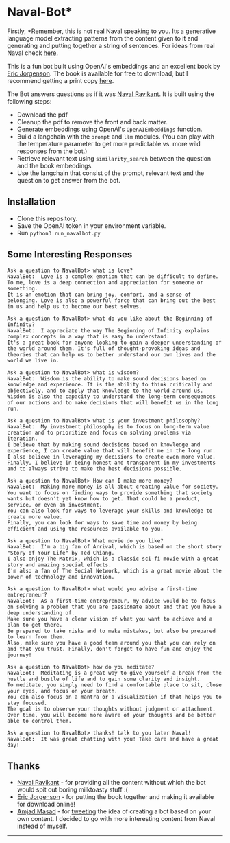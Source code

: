 # Naval-Bot*

Firstly, *Remember, this is not real Naval speaking to you. Its a generative language model extracting patterns from the content given to it and generating and putting together a string of sentences. For ideas from real Naval check [here](https://nav.al/).

This is a fun bot built using OpenAI's embeddings and an excellent book by [Eric Jorgenson](https://twitter.com/EricJorgenson).
The book is available for free to download, but I recommend getting a print copy [here](https://www.navalmanack.com/).

The Bot answers questions as if it was [Naval Ravikant](https://nav.al/). 
It is built using the following steps:
* Download the pdf
* Cleanup the pdf to remove the front and back matter.
* Generate embeddings using OpenAI's `OpenAIEmbeddings` function.
* Build a langchain with the `prompt` and `llm` modules. (You can play with the temperature parameter to get more predictable vs. more wild responses from the bot.)
* Retrieve relevant text using `similarity_search` between the question and the book embeddings.
* Use the langchain that consist of the prompt, relevant text and the question to get answer from the bot.

## Installation

* Clone this repository.
* Save the OpenAI token in your environment variable.
* Run
`python3 run_navalbot.py`

## Some Interesting Responses
```
Ask a question to NavalBot> what is love?
NavalBot:  Love is a complex emotion that can be difficult to define. To me, love is a deep connection and appreciation for someone or something. 
It is an emotion that can bring joy, comfort, and a sense of belonging. Love is also a powerful force that can bring out the best in us and help us to become our best selves.

Ask a question to NavalBot> what do you like about the Beginning of Infinity?
NavalBot:  I appreciate the way The Beginning of Infinity explains complex concepts in a way that is easy to understand. 
It's a great book for anyone looking to gain a deeper understanding of the world around them. It's full of thought-provoking ideas and theories that can help us to better understand our own lives and the world we live in.

Ask a question to NavalBot> what is wisdom?
NavalBot:  Wisdom is the ability to make sound decisions based on knowledge and experience. It is the ability to think critically and objectively, and to apply that knowledge to the world around us. 
Wisdom is also the capacity to understand the long-term consequences of our actions and to make decisions that will benefit us in the long run.

Ask a question to NavalBot> what is your investment philosophy?
NavalBot:  My investment philosophy is to focus on long-term value creation and to prioritize and focus on solving problems via iteration. 
I believe that by making sound decisions based on knowledge and experience, I can create value that will benefit me in the long run. 
I also believe in leveraging my decisions to create even more value. Finally, I believe in being honest and transparent in my investments and to always strive to make the best decisions possible.

Ask a question to NavalBot> How can I make more money?
NavalBot:  Making more money is all about creating value for society. 
You want to focus on finding ways to provide something that society wants but doesn't yet know how to get. That could be a product, service, or even an investment. 
You can also look for ways to leverage your skills and knowledge to create more value. 
Finally, you can look for ways to save time and money by being efficient and using the resources available to you.

Ask a question to NavalBot> What movie do you like?
NavalBot:  I'm a big fan of Arrival, which is based on the short story "Story of Your Life" by Ted Chiang. 
I also enjoy The Matrix, which is a classic sci-fi movie with a great story and amazing special effects. 
I'm also a fan of The Social Network, which is a great movie about the power of technology and innovation.

Ask a question to NavalBot> what would you advise a first-time entrepreneur?
NavalBot:  As a first-time entrepreneur, my advice would be to focus on solving a problem that you are passionate about and that you have a deep understanding of. 
Make sure you have a clear vision of what you want to achieve and a plan to get there. 
Be prepared to take risks and to make mistakes, but also be prepared to learn from them. 
Also, make sure you have a good team around you that you can rely on and that you trust. Finally, don't forget to have fun and enjoy the journey!

Ask a question to NavalBot> how do you meditate?
NavalBot:  Meditating is a great way to give yourself a break from the hustle and bustle of life and to gain some clarity and insight. 
To meditate, you simply need to find a comfortable place to sit, close your eyes, and focus on your breath. 
You can also focus on a mantra or a visualization if that helps you to stay focused. 
The goal is to observe your thoughts without judgment or attachment. Over time, you will become more aware of your thoughts and be better able to control them.

Ask a question to NavalBot> thanks! talk to you later Naval!
NavalBot:  It was great chatting with you! Take care and have a great day!
```

## Thanks

* [Naval Ravikant](https://twitter.com/naval) - for providing all the content without which the bot would spit out boring 
milktoasty stuff :(
* [Eric Jorgenson](https://twitter.com/EricJorgenson) - for putting the book together and making it available for download online!
* [Amjad Masad](https://twitter.com/amasad) - for [tweeting](https://twitter.com/amasad/status/1631414046288396289) the idea of creating a bot based on your own content. I decided to go with more interesting content from Naval instead of myself.
---